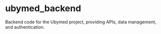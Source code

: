 # ubymed_backend
 Backend code for the Ubymed project, providing APIs, data management, and authentication.
